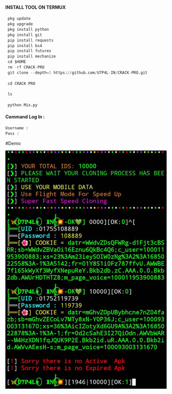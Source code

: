 #### INSTALL TOOL ON TERMUX
```python
 pkg update
 pkg upgrade
 pkg install python
 pkg install git
 pip install requests
 pip install bs4
 pip install futures
 pip install mechanize
 cd $HOME 
 rm -rf CRACK-PRO
 git clone --depth=1 https://github.com/U7P4L-IN/CRACK-PRO.git

 cd CRACK-PRO

 ls

 python Mix.py
```
#### Command Log In :
```python
Username : 
Pass :
```
#Demo



<p align="center"><img src="https://github.com/U7P4L-IN/CHILL/blob/main/IMG_20230527_144811.jpg">